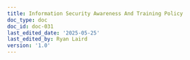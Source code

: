```yaml
---
title: Information Security Awareness And Training Policy
doc_type: doc
doc_id: doc-031
last_edited_date: '2025-05-25'
last_edited_by: Ryan Laird
version: '1.0'
---
```



